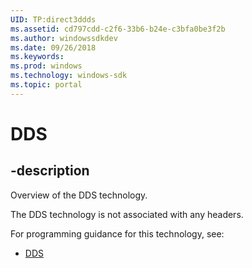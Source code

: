 ```yaml
---
UID: TP:direct3ddds
ms.assetid: cd797cdd-c2f6-33b6-b24e-c3bfa0be3f2b
ms.author: windowssdkdev
ms.date: 09/26/2018
ms.keywords: 
ms.prod: windows
ms.technology: windows-sdk
ms.topic: portal
---
```


# DDS

## -description

Overview of the DDS technology.

The DDS technology is not associated with any headers.

For programming guidance for this technology, see:
* [DDS](/windows/desktop/direct3ddds)

